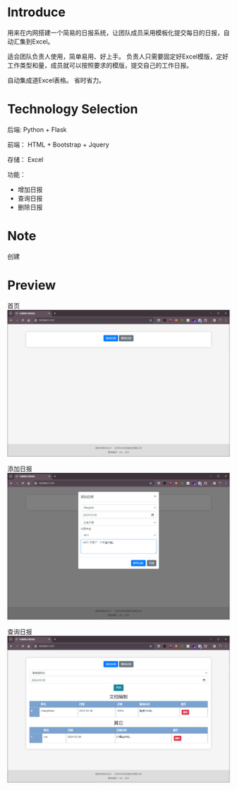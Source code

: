 # Introduce
用来在内网搭建一个简易的日报系统，让团队成员采用模板化提交每日的日报，自动汇集到Excel。

适合团队负责人使用，简单易用、好上手。
负责人只需要固定好Excel模版，定好工作类型和量，成员就可以按照要求的模版，提交自己的工作日报。

自动集成道Excel表格。 省时省力。


# Technology Selection
后端:  Python + Flask

前端： HTML + Bootstrap + Jquery

存储： Excel

功能：
- 增加日报
- 查询日报
- 删除日报


# Note
创建

# Preview
首页
![首页](./images/首页.png)

添加日报
![添加日报](./images/添加日报.png)

查询日报
![查询日报](./images/查询日报.png)

